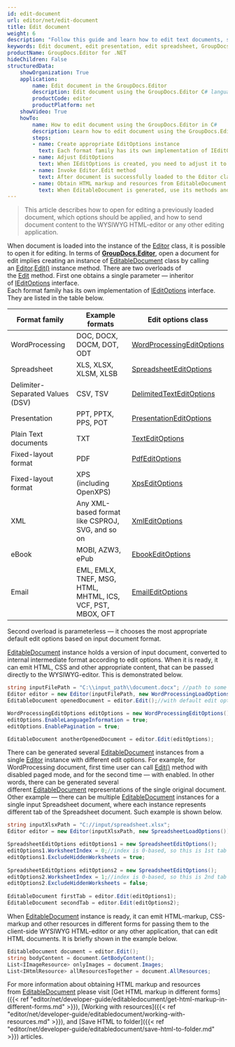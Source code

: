 ```yaml
---
id: edit-document
url: editor/net/edit-document
title: Edit document
weight: 6
description: "Follow this guide and learn how to edit text documents, spreadsheets and presentations using GroupDocs.Editor for .NET API features."
keywords: Edit document, edit presentation, edit spreadsheet, GroupDocs.Editor
productName: GroupDocs.Editor for .NET
hideChildren: False
structuredData:
    showOrganization: True
    application:    
        name: Edit document in the GroupDocs.Editor
        description: Edit document using the GroupDocs.Editor C# language
        productCode: editor
        productPlatform: net 
    showVideo: True
    howTo:
        name: How to edit document using the GroupDocs.Editor in C#
        description: Learn how to edit document using the GroupDocs.Editor in C# step by step
        steps:
        - name: Create appropriate EditOptions instance
          text: Each format family has its own implementation of IEditOptions interface. You need to create an inheritor of the IEditOptions interface, that is corresponding to the format family of the input document
        - name: Adjust EditOptions
          text: When IEditOptions is created, you need to adjust it to meet your needs — select pagination mode (for WordProcessing documents), desired tab (Spreadsheet), slide (Presentation), or separator (Delimiter-separated values) etc.        
        - name: Invoke Editor.Edit method
          text: After document is successfully loaded to the Editor class instance and appropriate EditOptions are ready, call Editor.Edit method with specified options and obtain an instance of generated EditableDocument
        - name: Obtain HTML markup and resources from EditableDocument
          text: When EditableDocument is generated, use its methods and properties to obtain HTML-markup and all related HTML resuources (stylesheets, fonts, images, audio) in order to send and use them in the WYSIWYG HTML-editor.
---
```

> This article describes how to open for editing a previously loaded document, which options should be applied, and how to send document content to the WYSIWYG HTML-editor or any other editing application.

When document is loaded into the instance of the [Editor](https://reference.groupdocs.com/editor/net/groupdocs.editor/editor) class, it is possible to open it for editing. In terms of [**GroupDocs.Editor**](https://products.groupdocs.com/editor/net), open a document for edit implies creating an instance of [EditableDocument](https://reference.groupdocs.com/editor/net/groupdocs.editor/editabledocument) class by calling an [Editor](https://reference.groupdocs.com/editor/net/groupdocs.editor/editor).[Edit()](https://reference.groupdocs.com/editor/net/groupdocs.editor/editor/edit) instance method. There are two overloads of the [Edit](https://reference.groupdocs.com/editor/net/groupdocs.editor/editor/edit) method. First one obtains a single parameter — inheritor of [IEditOptions](https://reference.groupdocs.com/editor/net/groupdocs.editor.options/ieditoptions) interface.  
Each format family has its own implementation of [IEditOptions](https://reference.groupdocs.com/editor/net/groupdocs.editor.options/ieditoptions) interface. They are listed in the table below.

| Format family | Example formats | Edit options class |
| --- | --- | --- |
| WordProcessing | DOC, DOCX, DOCM, DOT, ODT | [WordProcessingEditOptions](https://reference.groupdocs.com/editor/net/groupdocs.editor.options/wordprocessingeditoptions) |
| Spreadsheet | XLS, XLSX, XLSM, XLSB | [SpreadsheetEditOptions](https://reference.groupdocs.com/editor/net/groupdocs.editor.options/spreadsheeteditoptions) |
| Delimiter-Separated Values (DSV) | CSV, TSV | [DelimitedTextEditOptions](https://reference.groupdocs.com/editor/net/groupdocs.editor.options/delimitedtexteditoptions) |
| Presentation | PPT, PPTX, PPS, POT | [PresentationEditOptions](https://reference.groupdocs.com/editor/net/groupdocs.editor.options/presentationeditoptions) |
| Plain Text documents | TXT | [TextEditOptions](https://reference.groupdocs.com/editor/net/groupdocs.editor.options/texteditoptions) |
| Fixed-layout format | PDF | [PdfEditOptions](https://reference.groupdocs.com/editor/net/groupdocs.editor.options/pdfeditoptions) |
| Fixed-layout format | XPS (including OpenXPS) | [XpsEditOptions](https://reference.groupdocs.com/editor/net/groupdocs.editor.options/xpseditoptions) |
| XML | Any XML-based format like CSPROJ, SVG, and so on | [XmlEditOptions](https://reference.groupdocs.com/editor/net/groupdocs.editor.options/xmleditoptions) |
| eBook | MOBI, AZW3, ePub | [EbookEditOptions](https://reference.groupdocs.com/editor/net/groupdocs.editor.options/ebookeditoptions) |
| Email | EML, EMLX, TNEF, MSG, HTML, MHTML, ICS, VCF, PST, MBOX, OFT | [EmailEditOptions](https://reference.groupdocs.com/editor/net/groupdocs.editor.options/emaileditoptions) |

Second overload is parameterless — it chooses the most appropriate default edit options based on input document format.

[EditableDocument](https://reference.groupdocs.com/editor/net/groupdocs.editor/editabledocument) instance holds a version of input document, converted to internal intermediate format according to edit options. When it is ready, it can emit HTML, CSS and other appropriate content, that can be passed directly to the WYSIWYG-editor. This is demonstrated below.

```csharp
string inputFilePath = "C:\\input_path\\document.docx"; //path to some document
Editor editor = new Editor(inputFilePath, new WordProcessingLoadOptions());
EditableDocument openedDocument = editor.Edit();//with default edit options

WordProcessingEditOptions editOptions = new WordProcessingEditOptions();
editOptions.EnableLanguageInformation = true;
editOptions.EnablePagination = true;

EditableDocument anotherOpenedDocument = editor.Edit(editOptions);
```

There can be generated several [EditableDocument](https://reference.groupdocs.com/editor/net/groupdocs.editor/editabledocument) instances from a single [Editor](https://reference.groupdocs.com/editor/net/groupdocs.editor/editor) instance with different edit options. For example, for WordProcessing document, first time user can call [Edit()](https://reference.groupdocs.com/editor/net/groupdocs.editor/editor/edit) method with disabled paged mode, and for the second time — with enabled. In other words, there can be generated several different [EditableDocument](https://reference.groupdocs.com/editor/net/groupdocs.editor/editabledocument) representations of the single original document. Other example — there can be multiple [EditableDocument](https://reference.groupdocs.com/editor/net/groupdocs.editor/editabledocument) instances for a single input Spreadsheet document, where each instance represents different tab of the Spreadsheet document. Such example is shown below.

```csharp
string inputXlsxPath = "C://input/spreadsheet.xlsx";
Editor editor = new Editor(inputXlsxPath, new SpreadsheetLoadOptions());

SpreadsheetEditOptions editOptions1 = new SpreadsheetEditOptions();
editOptions1.WorksheetIndex = 0;//index is 0-based, so this is 1st tab
editOptions1.ExcludeHiddenWorksheets = true;
  
SpreadsheetEditOptions editOptions2 = new SpreadsheetEditOptions();
editOptions2.WorksheetIndex = 1;//index is 0-based, so this is 2nd tab
editOptions2.ExcludeHiddenWorksheets = false;
  
EditableDocument firstTab = editor.Edit(editOptions1);
EditableDocument secondTab = editor.Edit(editOptions2);
```

When [EditableDocument](https://reference.groupdocs.com/editor/net/groupdocs.editor/editabledocument) instance is ready, it can emit HTML-markup, CSS-markup and other resources in different forms for passing them to the client-side WYSIWYG HTML-editor or any other application, that can edit HTML documents. It is briefly shown in the example below.

```csharp
EditableDocument document = editor.Edit();
string bodyContent = document.GetBodyContent();
List<IImageResource> onlyImages = document.Images;
List<IHtmlResource> allResourcesTogether = document.AllResources;
```

For more information about obtaining HTML markup and resources from [EditableDocument](https://reference.groupdocs.com/editor/net/groupdocs.editor/editabledocument) please visit [Get HTML markup in different forms]({{< ref "editor/net/developer-guide/editabledocument/get-html-markup-in-different-forms.md" >}}), [Working with resources]({{< ref "editor/net/developer-guide/editabledocument/working-with-resources.md" >}}), and [Save HTML to folder]({{< ref "editor/net/developer-guide/editabledocument/save-html-to-folder.md" >}}) articles.
